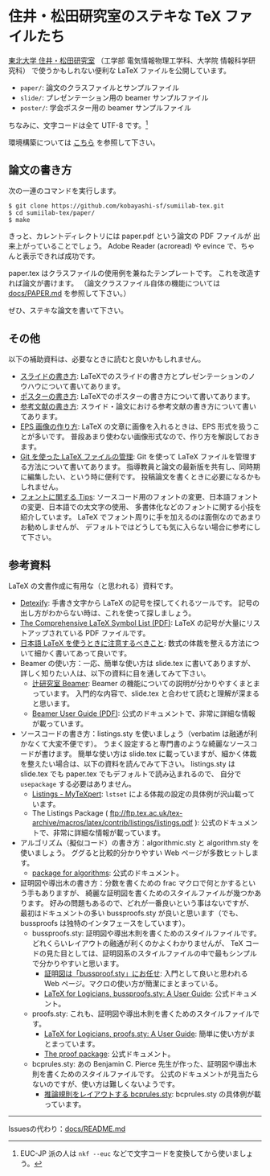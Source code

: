 # 住井・松田研究室のステキな TeX ファイルたち

[東北大学 住井・松田研究室](http://www.sf.ecei.tohoku.ac.jp/)
（工学部 電気情報物理工学科、大学院 情報科学研究科）
で使うかもしれない便利な LaTeX ファイルを公開しています。

- `paper/`: 論文のクラスファイルとサンプルファイル
- `slide/`: プレゼンテーション用の beamer サンプルファイル
- `poster/`: 学会ポスター用の beamer サンプルファイル

ちなみに、文字コードは全て UTF-8 です。[^1]
[^1]:EUC-JP 派の人は `nkf --euc` などで文字コードを変換してから使いましょう。

環境構築については [こちら](docs/INSTALL.md) を参照して下さい。

## 論文の書き方

次の一連のコマンドを実行します。

    $ git clone https://github.com/kobayashi-sf/sumiilab-tex.git
    $ cd sumiilab-tex/paper/
    $ make

きっと、カレントディレクトリには paper.pdf という論文の PDF ファイルが
出来上がっていることでしょう。
Adobe Reader (acroread) や evince で、ちゃんと表示できれば成功です。

paper.tex はクラスファイルの使用例を兼ねたテンプレートです。
これを改造すれば論文が書けます。
（論文クラスファイル自体の機能については [docs/PAPER.md](docs/PAPER.md) を参照して下さい。）

ぜひ、ステキな論文を書いて下さい。


## その他

以下の補助資料は、必要なときに読むと良いかもしれません。

- [スライドの書き方](docs/README.md):
  LaTeXでのスライドの書き方とプレゼンテーションのノウハウについて書いてあります。
- [ポスターの書き方](docs/README.md):
  LaTeXでのポスターの書き方について書いてあります。
- [参考文献の書き方](docs/CITATION.md):
 スライド・論文における参考文献の書き方について書いてあります。
- [EPS 画像の作り方](docs/EPSIMAGES.md):
  LaTeX の文章に画像を入れるときは、EPS 形式を扱うことが多いです。
  普段あまり使わない画像形式なので、作り方を解説しておきます。
- [Git を使った LaTeX ファイルの管理](docs/GIT.md):
  Git を使って LaTeX ファイルを管理する方法について書いてあります。
  指導教員と論文の最新版を共有し、同時期に編集したい、という時に便利です。
  投稿論文を書くときに必要になるかもしれません。
- [フォントに関する Tips](docs/FONTS.md):
  ソースコード用のフォントの変更、日本語フォントの変更、日本語での太文字の使用、
  多書体化などのフォントに関する小技を紹介しています。
  LaTeX でフォント周りに手を加えるのは面倒なのであまりお勧めしませんが、
  デフォルトではどうしても気に入らない場合に参考にして下さい。

## 参考資料

LaTeX の文書作成に有用な（と思われる）資料です。

- [Detexify](http://detexify.kirelabs.org/classify.html):
  手書き文字から LaTeX の記号を探してくれるツールです。
  記号の出し方がわからない時は、これを使って探しましょう。
- [The Comprehensive LaTeX Symbol List (PDF)](http://www.tex.ac.uk/tex-archive/info/symbols/comprehensive/symbols-a4.pdf):
  LaTeX の記号が大量にリストアップされている PDF ファイルです。
- [日本語 LaTeX を使うときに注意するべきこと](http://www.math.tohoku.ac.jp/~kuroki/LaTeX/howtolatex.html):
  数式の体裁を整える方法について細かく書いてあって良いです。
- Beamer の使い方：一応、簡単な使い方は slide.tex に書いてありますが、
  詳しく知りたい人は、以下の資料に目を通してみて下さい。
  - [辻研究室 Beamer](http://neurodynamics.jp/etc/beamer):
    Beamer の機能についての説明が分かりやすくまとまっています。
    入門的な内容で、slide.tex と合わせて読むと理解が深まると思います。
  - [Beamer User Guide (PDF)](http://texdoc.net/texmf-dist/doc/latex/beamer/doc/beameruserguide.pdf):
    公式のドキュメントで、非常に詳細な情報が載っています。
- ソースコードの書き方：listings.sty を使いましょう（verbatim は融通が利かなくて大変不便です）。
  うまく設定すると専門書のような綺麗なソースコードが書けます。
  簡単な使い方は slide.tex に載っていますが、細かく体裁を整えたい場合は、以下の資料を読んでみて下さい。
  listings.sty は slide.tex でも paper.tex でもデフォルトで読み込まれるので、
  自分で `usepackage` する必要はありません。
  - [Listings - MyTeXpert](http://mytexpert.sourceforge.jp/index.php?Listings):
    `lstset` による体裁の設定の具体例が沢山載っています。
  - The Listings Package ( ftp://ftp.tex.ac.uk/tex-archive/macros/latex/contrib/listings/listings.pdf ):
    公式のドキュメントで、非常に詳細な情報が載っています。
- アルゴリズム（擬似コード）の書き方：algorithmic.sty と algorithm.sty を使いましょう。
  ググると比較的分かりやすい Web ページが多数ヒットします。
  - [package for algorithms](http://www.cs.toronto.edu/~frank/Useful/algorithm2e.pdf):
    公式のドキュメント。
- 証明図や導出木の書き方：分数を書くための frac マクロで何とかするという手もありますが、
  綺麗な証明図を書くためのスタイルファイルが幾つかあります。
  好みの問題もあるので、どれが一番良いという事はないですが、
  最初はドキュメントの多い bussproofs.sty が良いと思います（でも、bussproofs は独特のインタフェースをしています）。
  - bussproofs.sty:
    証明図や導出木則を書くためのスタイルファイルです。
    どれくらいレイアウトの融通が利くのかよくわかりませんが、
    TeX コードの見た目としては、証明図系のスタイルファイルの中で最もシンプルで分かりやすいと思います。
    - [証明図は「bussproof.sty」にお任せ](http://kreisel.fam.cx/webmaster/clog/2011-05-05-1.html):
      入門として良いと思われる Web ページ。マクロの使い方が簡潔にまとまっている。
    - [LaTeX for Logicians, bussproofs.sty: A User Guide](http://get-software.net/macros/latex/contrib/bussproofs/BussGuide2.pdf):
      公式ドキュメント。
  - proofs.sty:
    これも、証明図や導出木則を書くためのスタイルファイルです。
    - [LaTeX for Logicians, proofs.sty: A User Guide](http://www.logicmatters.net/resources/ndexamples/proofsty.html):
      簡単に使い方がまとまっています。
    - [The proof package](http://ctan.mackichan.com/macros/latex/contrib/lkproof/lkproof-doc.pdf):
      公式ドキュメント。
  - bcprules.sty:
    あの Benjamin C. Pierce 先生が作った、証明図や導出木則を書くためのスタイルファイルです。
    公式のドキュメントが見当たらないのですが、使い方は難しくないようです。
    - [推論規則をレイアウトする bcprules.sty](http://d.hatena.ne.jp/eagletmt/20120111/1326251578):
      bcprules.sty の具体例が載っています。

---
Issuesの代わり：[docs/README.md](docs/README.md)
